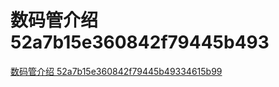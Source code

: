 # 数码管介绍 52a7b15e360842f79445b493

[数码管介绍 52a7b15e360842f79445b49334615b99](<数码管介绍 52a7b15e360842f79445b493/数码管介绍 52a7b15e360842f79445b49334615b99.md> "数码管介绍 52a7b15e360842f79445b49334615b99")
